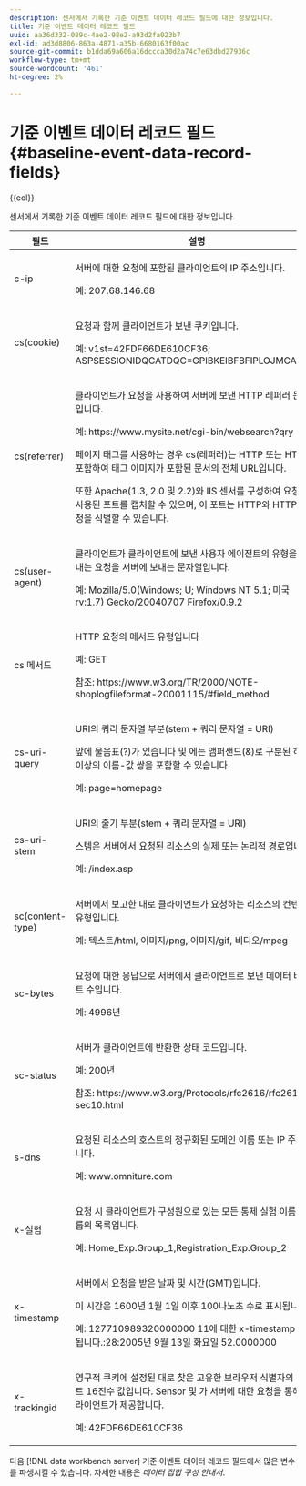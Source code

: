 ```yaml
---
description: 센서에서 기록한 기준 이벤트 데이터 레코드 필드에 대한 정보입니다.
title: 기준 이벤트 데이터 레코드 필드
uuid: aa36d332-089c-4ae2-98e2-a93d2fa023b7
exl-id: ad3d8806-863a-4871-a35b-6680163f00ac
source-git-commit: b1dda69a606a16dccca30d2a74c7e63dbd27936c
workflow-type: tm+mt
source-wordcount: '461'
ht-degree: 2%

---
```


# 기준 이벤트 데이터 레코드 필드{#baseline-event-data-record-fields}

{{eol}}

센서에서 기록한 기준 이벤트 데이터 레코드 필드에 대한 정보입니다.

<table id="table_E29606BB010E4DB48C463979B7BEC769">
 <thead>
  <tr>
   <th colname="col1" class="entry"> 필드 </th>
   <th colname="col2" class="entry"> 설명 </th>
  </tr>
 </thead>
 <tbody>
  <tr>
   <td colname="col1"> c-ip </td>
   <td colname="col2"> <p>서버에 대한 요청에 포함된 클라이언트의 IP 주소입니다. </p> <p>예: 207.68.146.68 </p> </td>
  </tr>
  <tr>
   <td colname="col1"> cs(cookie) </td>
   <td colname="col2"> <p>요청과 함께 클라이언트가 보낸 쿠키입니다. </p> <p>예: v1st=42FDF66DE610CF36; ASPSESSIONIDQCATDQC=GPIBKEIBFBFIPLOJMCAEPM; </p> </td>
  </tr>
  <tr>
   <td colname="col1"> cs(referrer) </td>
   <td colname="col2"> <p>클라이언트가 요청을 사용하여 서버에 보낸 HTTP 레퍼러 문자열입니다. </p> <p>예: https://www.mysite.net/cgi-bin/websearch?qry </p> <p>페이지 태그를 사용하는 경우 cs(레퍼러)는 HTTP 또는 HTTP를 포함하여 태그 이미지가 포함된 문서의 전체 URL입니다. </p> <p>또한 Apache(1.3, 2.0 및 2.2)와 IIS 센서를 구성하여 요청에 사용된 포트를 캡처할 수 있으며, 이 포트는 HTTP와 HTTPS 요청을 식별할 수 있습니다. </p> </td>
  </tr>
  <tr>
   <td colname="col1"> cs(user-agent) </td>
   <td colname="col2"> <p>클라이언트가 클라이언트에 보낸 사용자 에이전트의 유형을 나타내는 요청을 서버에 보내는 문자열입니다. </p> <p>예: Mozilla/5.0(Windows; U; Windows NT 5.1; 미국 rv:1.7) Gecko/20040707 Firefox/0.9.2 </p> </td>
  </tr>
  <tr>
   <td colname="col1"> cs 메서드 </td>
   <td colname="col2"> <p>HTTP 요청의 메서드 유형입니다 </p> <p>예: GET </p> <p>참조: https://www.w3.org/TR/2000/NOTE-shoplogfileformat-20001115/#field_method </p> </td>
  </tr>
  <tr>
   <td colname="col1"> cs-uri-query </td>
   <td colname="col2"> <p>URI의 쿼리 문자열 부분(stem + 쿼리 문자열 = URI) </p> <p>앞에 물음표(?)가 있습니다 및 에는 앰퍼샌드(&amp;)로 구분된 하나 이상의 이름-값 쌍을 포함할 수 있습니다. </p> <p>예: page=homepage </p> </td>
  </tr>
  <tr>
   <td colname="col1"> cs-uri-stem </td>
   <td colname="col2"> <p>URI의 줄기 부분(stem + 쿼리 문자열 = URI) </p> <p>스템은 서버에서 요청된 리소스의 실제 또는 논리적 경로입니다. </p> <p>예: /index.asp </p> </td>
  </tr>
  <tr>
   <td colname="col1"> sc(content-type) </td>
   <td colname="col2"> <p>서버에서 보고한 대로 클라이언트가 요청하는 리소스의 컨텐츠 유형입니다. </p> <p>예: 텍스트/html, 이미지/png, 이미지/gif, 비디오/mpeg </p> </td>
  </tr>
  <tr>
   <td colname="col1"> sc-bytes </td>
   <td colname="col2"> <p>요청에 대한 응답으로 서버에서 클라이언트로 보낸 데이터 바이트 수입니다. </p> <p>예: 4996년 </p> </td>
  </tr>
  <tr>
   <td colname="col1"> sc-status </td>
   <td colname="col2"> <p>서버가 클라이언트에 반환한 상태 코드입니다. </p> <p>예: 200년 </p> <p>참조: https://www.w3.org/Protocols/rfc2616/rfc2616-sec10.html </p> </td>
  </tr>
  <tr>
   <td colname="col1"> s-dns </td>
   <td colname="col2"> <p>요청된 리소스의 호스트의 정규화된 도메인 이름 또는 IP 주소입니다. </p> <p>예: www.omniture.com </p> </td>
  </tr>
  <tr>
   <td colname="col1"> x-실험 </td>
   <td colname="col2"> <p>요청 시 클라이언트가 구성원으로 있는 모든 통제 실험 이름 및 그룹의 목록입니다. </p> <p>예: Home_Exp.Group_1,Registration_Exp.Group_2 </p> </td>
  </tr>
  <tr>
   <td colname="col1"> x-timestamp </td>
   <td colname="col2"> <p>서버에서 요청을 받은 날짜 및 시간(GMT)입니다. </p> <p>이 시간은 1600년 1월 1일 이후 100나노초 수로 표시됩니다. </p> <p>예: 127710989320000000 11에 대한 x-timestamp 값이 됩니다.:28:2005년 9월 13일 화요일 52.0000000 </p> </td>
  </tr>
  <tr>
   <td colname="col1"> x-trackingid </td>
   <td colname="col2"> <p>영구적 쿠키에 설정된 대로 찾은 고유한 브라우저 식별자의 64비트 16진수 값입니다. <span class="wintitle"> Sensor </span> 및 가 서버에 대한 요청을 통해 클라이언트가 제공합니다. </p> <p>예: 42FDF66DE610CF36 </p> </td>
  </tr>
 </tbody>
</table>

다음 [!DNL data workbench server] 기준 이벤트 데이터 레코드 필드에서 많은 변수를 파생시킬 수 있습니다. 자세한 내용은 *데이터 집합 구성 안내서*.
